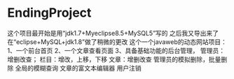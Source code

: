 # EndingProject
这个项目最开始是用“jdk1.7+Myeclipse8.5+MySQL5”写的
之后我又导出来了在“eclipse+MySQL+jdk1.8”做了稍微的更改
这个一个javaweb的动态网站项目：
1、一个前台首页
2、一个文章查看页面
3、具备基础功能的后台管理，
         管理员：增删改查；
         栏目：增改，上移，下移
         文章：增删改查
         管理员的模拟删除，批量删除
         全局的模糊查询
         文章的富文本编辑器
         用户注销
